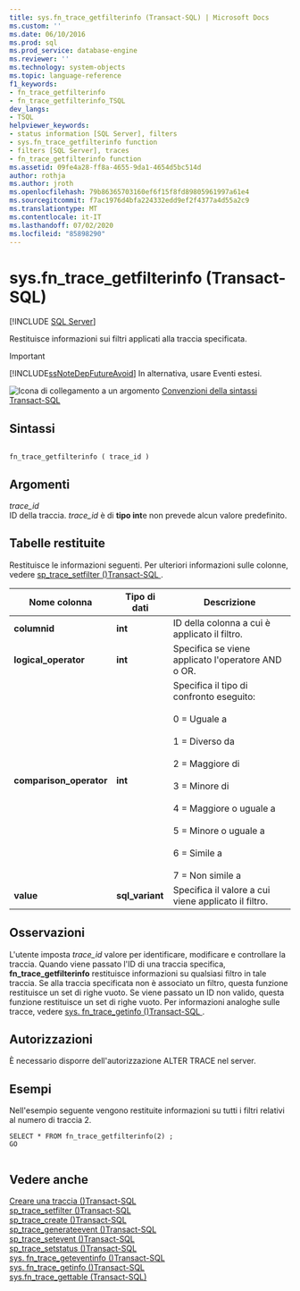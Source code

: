 ```yaml
---
title: sys.fn_trace_getfilterinfo (Transact-SQL) | Microsoft Docs
ms.custom: ''
ms.date: 06/10/2016
ms.prod: sql
ms.prod_service: database-engine
ms.reviewer: ''
ms.technology: system-objects
ms.topic: language-reference
f1_keywords:
- fn_trace_getfilterinfo
- fn_trace_getfilterinfo_TSQL
dev_langs:
- TSQL
helpviewer_keywords:
- status information [SQL Server], filters
- sys.fn_trace_getfilterinfo function
- filters [SQL Server], traces
- fn_trace_getfilterinfo function
ms.assetid: 09fe4a28-ff8a-4655-9da1-4654d5bc514d
author: rothja
ms.author: jroth
ms.openlocfilehash: 79b86365703160ef6f15f8fd89805961997a61e4
ms.sourcegitcommit: f7ac1976d4bfa224332edd9ef2f4377a4d55a2c9
ms.translationtype: MT
ms.contentlocale: it-IT
ms.lasthandoff: 07/02/2020
ms.locfileid: "85898290"
---
```

# <a name="sysfn_trace_getfilterinfo-transact-sql"></a>sys.fn_trace_getfilterinfo (Transact-SQL)
[!INCLUDE [SQL Server](../../includes/applies-to-version/sqlserver.md)]

  Restituisce informazioni sui filtri applicati alla traccia specificata.  
  
> [!IMPORTANT]  
>  [!INCLUDE[ssNoteDepFutureAvoid](../../includes/ssnotedepfutureavoid-md.md)] In alternativa, usare Eventi estesi.  
  
 
 ![Icona di collegamento a un argomento](../../database-engine/configure-windows/media/topic-link.gif "Icona di collegamento a un argomento") [Convenzioni della sintassi Transact-SQL](../../t-sql/language-elements/transact-sql-syntax-conventions-transact-sql.md)  
  
## <a name="syntax"></a>Sintassi  
  
```  
  
fn_trace_getfilterinfo ( trace_id )  
```  
  
## <a name="arguments"></a>Argomenti  
 *trace_id*  
 ID della traccia. *trace_id* è di **tipo int**e non prevede alcun valore predefinito.  
  
## <a name="tables-returned"></a>Tabelle restituite  
 Restituisce le informazioni seguenti. Per ulteriori informazioni sulle colonne, vedere [sp_trace_setfilter &#40;&#41;Transact-SQL ](../../relational-databases/system-stored-procedures/sp-trace-setfilter-transact-sql.md).  
  
|Nome colonna|Tipo di dati|Descrizione|  
|-----------------|---------------|-----------------|  
|**columnid**|**int**|ID della colonna a cui è applicato il filtro.|  
|**logical_operator**|**int**|Specifica se viene applicato l'operatore AND o OR.|  
|**comparison_operator**|**int**|Specifica il tipo di confronto eseguito:<br /><br /> 0 = Uguale a<br /><br /> 1 = Diverso da<br /><br /> 2 = Maggiore di<br /><br /> 3 = Minore di<br /><br /> 4 = Maggiore o uguale a<br /><br /> 5 = Minore o uguale a<br /><br /> 6 = Simile a<br /><br /> 7 = Non simile a|  
|**value**|**sql_variant**|Specifica il valore a cui viene applicato il filtro.|  
  
## <a name="remarks"></a>Osservazioni  
 L'utente imposta *trace_id* valore per identificare, modificare e controllare la traccia. Quando viene passato l'ID di una traccia specifica, **fn_trace_getfilterinfo** restituisce informazioni su qualsiasi filtro in tale traccia. Se alla traccia specificata non è associato un filtro, questa funzione restituisce un set di righe vuoto. Se viene passato un ID non valido, questa funzione restituisce un set di righe vuoto. Per informazioni analoghe sulle tracce, vedere [sys. fn_trace_getinfo &#40;&#41;Transact-SQL ](../../relational-databases/system-functions/sys-fn-trace-getinfo-transact-sql.md).  
  
## <a name="permissions"></a>Autorizzazioni  
 È necessario disporre dell'autorizzazione ALTER TRACE nel server.  
  
## <a name="examples"></a>Esempi  
 Nell'esempio seguente vengono restituite informazioni su tutti i filtri relativi al numero di traccia 2.  
  
```  
SELECT * FROM fn_trace_getfilterinfo(2) ;  
GO  
  
```  
  
## <a name="see-also"></a>Vedere anche  
 [Creare una traccia &#40;&#41;Transact-SQL](../../relational-databases/sql-trace/create-a-trace-transact-sql.md)   
 [sp_trace_setfilter &#40;&#41;Transact-SQL](../../relational-databases/system-stored-procedures/sp-trace-setfilter-transact-sql.md)   
 [sp_trace_create &#40;&#41;Transact-SQL](../../relational-databases/system-stored-procedures/sp-trace-create-transact-sql.md)   
 [sp_trace_generateevent &#40;&#41;Transact-SQL](../../relational-databases/system-stored-procedures/sp-trace-generateevent-transact-sql.md)   
 [sp_trace_setevent &#40;&#41;Transact-SQL](../../relational-databases/system-stored-procedures/sp-trace-setevent-transact-sql.md)   
 [sp_trace_setstatus &#40;&#41;Transact-SQL](../../relational-databases/system-stored-procedures/sp-trace-setstatus-transact-sql.md)   
 [sys. fn_trace_geteventinfo &#40;&#41;Transact-SQL](../../relational-databases/system-functions/sys-fn-trace-geteventinfo-transact-sql.md)   
 [sys. fn_trace_getinfo &#40;&#41;Transact-SQL](../../relational-databases/system-functions/sys-fn-trace-getinfo-transact-sql.md)   
 [sys.fn_trace_gettable &#40;Transact-SQL&#41;](../../relational-databases/system-functions/sys-fn-trace-gettable-transact-sql.md)  
  
  
